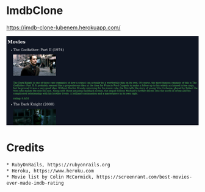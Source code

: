 # ImdbClone

https://imdb-clone-lubenem.herokuapp.com/

![](app/assets/images/screenshot.png)

# Credits

    * RubyOnRails, https://rubyonrails.org
    * Heroku, https://www.heroku.com
    * Movie list by Colin McCormick, https://screenrant.com/best-movies-ever-made-imdb-rating
